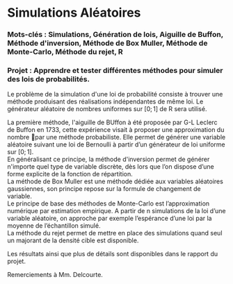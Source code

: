 # Simulations Aléatoires

### Mots-clés : Simulations, Génération de lois, Aiguille de Buffon, Méthode d'inversion, Méthode de Box Muller, Méthode de Monte-Carlo, Méthode du rejet, R

### Projet : Apprendre et tester différentes méthodes pour simuler des lois de probabilités.

Le problème de la simulation d'une loi de probabilité consiste à trouver une méthode produisant des réalisations indépendantes de même loi. Le générateur aléatoire de nombres uniformes sur $[0;1]$ de R sera utilisé.

La première méthode, l'aiguille de BUffon à été proposée par G-L Leclerc de Buffon en 1733, cette expérience visait à proposer une approximation du nombre par une méthode probabiliste. Elle permet de générer une variable aléatoire suivant une loi de Bernoulli à partir d’un générateur de loi uniforme sur $[0;1]$.   
En généralisant ce principe, la méthode d'inversion permet de générer n'importe quel type de variable discrète, dès lors que l’on dispose d’une forme explicite de la fonction de répartition.  
La méthode de Box Muller est une méthode dédiée aux variables aléatoires gaussiennes, son principe repose sur la formule de changement de variable.  
Le principe de base des méthodes de Monte-Carlo est l’approximation numérique par estimation empirique. A partir de n simulations de la loi d’une variable aléatoire, on approche par exemple l’espérance d’une loi par la moyenne de l’échantillon simulé.  
La méthode du rejet permet de mettre en place des simulations quand seul un majorant de la densité cible est disponible.

Les résultats ainsi que plus de détails sont disponibles dans le rapport du projet.

Remerciements à Mm. Delcourte.
